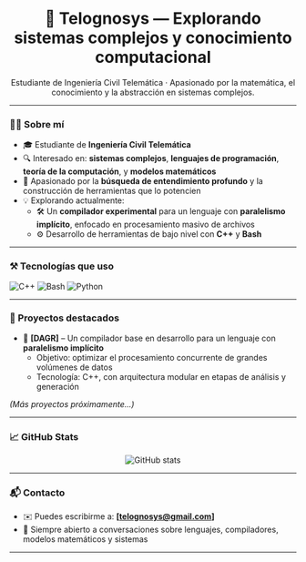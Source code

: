 <h1 align="center">🧠 Telognosys — Explorando sistemas complejos y conocimiento computacional</h1>

<p align="center">
  Estudiante de Ingeniería Civil Telemática · Apasionado por la matemática, el conocimiento y la abstracción en sistemas complejos.
</p>

---

### 👨‍💻 Sobre mí

- 🎓 Estudiante de **Ingeniería Civil Telemática**
- 🔍 Interesado en: **sistemas complejos**, **lenguajes de programación**, **teoría de la computación**, y **modelos matemáticos**
- 🧠 Apasionado por la **búsqueda de entendimiento profundo** y la construcción de herramientas que lo potencien
- 💡 Explorando actualmente:
  - 🛠️ Un **compilador experimental** para un lenguaje con **paralelismo implícito**, enfocado en procesamiento masivo de archivos
  - ⚙️ Desarrollo de herramientas de bajo nivel con **C++** y **Bash**

---

### ⚒️ Tecnologías que uso

![C++](https://img.shields.io/badge/C++-00599C?style=flat&logo=c%2B%2B&logoColor=white)
![Bash](https://img.shields.io/badge/Bash-121011?style=flat&logo=gnubash&logoColor=white)
![Python](https://img.shields.io/badge/Python-3776AB?style=flat&logo=python&logoColor=white)
<!-- Más adelante puedes agregar Python, Rust, etc. -->

---

### 🚧 Proyectos destacados

- 🔧 **[DAGR]** – Un compilador base en desarrollo para un lenguaje con **paralelismo implícito**
  - Objetivo: optimizar el procesamiento concurrente de grandes volúmenes de datos
  - Tecnología: C++, con arquitectura modular en etapas de análisis y generación

_(Más proyectos próximamente...)_

---

### 📈 GitHub Stats

<p align="center">
  <img src="https://github-readme-stats.vercel.app/api?username=telognosys&show_icons=true&theme=tokyonight" alt="GitHub stats" />
</p>

---

### 📬 Contacto

- ✉️ Puedes escribirme a: **[telognosys@gmail.com]** 
- 🌱 Siempre abierto a conversaciones sobre lenguajes, compiladores, modelos matemáticos y sistemas

---
